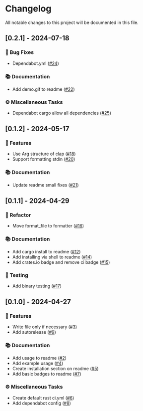 # Changelog

All notable changes to this project will be documented in this file.

## [0.2.1] - 2024-07-18

### 🐛 Bug Fixes

- Dependabot.yml ([#24](https://github.com/zahidkizmaz/edi-format/pull/24))

### 📚 Documentation

- Add demo.gif to readme ([#22](https://github.com/zahidkizmaz/edi-format/pull/22))

### ⚙️ Miscellaneous Tasks

- Dependabot cargo allow all dependencies ([#25](https://github.com/zahidkizmaz/edi-format/pull/25))

<!-- generated by git-cliff -->
## [0.1.2] - 2024-05-17

### 🚀 Features

- Use Arg structure of clap ([#18](https://github.com/zahidkizmaz/edi-format/pull/18))
- Support formatting stdin ([#20](https://github.com/zahidkizmaz/edi-format/pull/20))

### 📚 Documentation

- Update readme small fixes ([#21](https://github.com/zahidkizmaz/edi-format/pull/21))

<!-- generated by git-cliff -->
## [0.1.1] - 2024-04-29

### 🚜 Refactor

- Move format_file to formatter ([#16](https://github.com/zahidkizmaz/edi-format/pull/16))

### 📚 Documentation

- Add cargo install to readme ([#12](https://github.com/zahidkizmaz/edi-format/pull/12))
- Add installing via shell to readme ([#14](https://github.com/zahidkizmaz/edi-format/pull/14))
- Add crates.io badge and remove ci badge ([#15](https://github.com/zahidkizmaz/edi-format/pull/15))

### 🧪 Testing

- Add binary testing ([#17](https://github.com/zahidkizmaz/edi-format/pull/17))

<!-- generated by git-cliff -->
## [0.1.0] - 2024-04-27

### 🚀 Features

- Write file only if necessary ([#3](https://github.com/zahidkizmaz/edi-format/pull/3))
- Add autorelease ([#9](https://github.com/zahidkizmaz/edi-format/pull/9))

### 📚 Documentation

- Add usage to readme ([#2](https://github.com/zahidkizmaz/edi-format/pull/2))
- Add example usage ([#4](https://github.com/zahidkizmaz/edi-format/pull/4))
- Create installation section on readme ([#5](https://github.com/zahidkizmaz/edi-format/pull/5))
- Add basic badges to readme ([#7](https://github.com/zahidkizmaz/edi-format/pull/7))

### ⚙️ Miscellaneous Tasks

- Create default rust ci.yml ([#6](https://github.com/zahidkizmaz/edi-format/pull/6))
- Add dependabot config ([#8](https://github.com/zahidkizmaz/edi-format/pull/8))

<!-- generated by git-cliff -->
